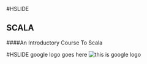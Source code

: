 #HSLIDE

## SCALA

####An Introductory Course To Scala


#HSLIDE
google logo goes here
![this is google logo](https://yaaaaff.com/photo1.jpg1)
